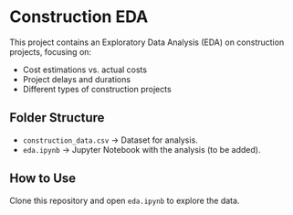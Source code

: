# Construction EDA

This project contains an Exploratory Data Analysis (EDA) on construction projects, focusing on:
- Cost estimations vs. actual costs
- Project delays and durations
- Different types of construction projects

## Folder Structure
- `construction_data.csv` → Dataset for analysis.
- `eda.ipynb` → Jupyter Notebook with the analysis (to be added).

## How to Use
Clone this repository and open `eda.ipynb` to explore the data.
